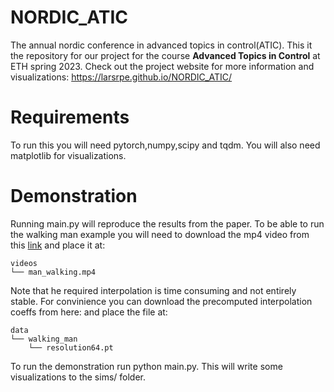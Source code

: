 # NORDIC_ATIC
The annual nordic conference in advanced topics in control(ATIC). This it the repository for our project for the course **Advanced Topics in Control** at ETH spring 2023. Check out the project website for more information and visualizations: https://larsrpe.github.io/NORDIC_ATIC/

# Requirements
To run this you will need pytorch,numpy,scipy and tqdm. You will also need matplotlib for visualizations.

# Demonstration
Running main.py will reproduce the results from the paper. To be able to run the walking man example you will need to download the mp4 video from this [link](doc:https://drive.google.com/file/d/1ohfWxChmzC5f34ISOxV8MOEoUlAwDv7Q/view?usp=sharing) and place it at:
```
videos
└── man_walking.mp4
```

Note that he required interpolation is time consuming and not entirely stable. For convinience you can download the precomputed interpolation coeffs from here: and place the file at:
```
data
└── walking_man
    └── resolution64.pt
```
To run the demonstration run python main.py. This will write some visualizations to the sims/ folder.
